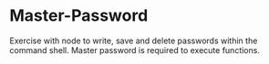 # Master-Password

Exercise with node to write, save and delete passwords within the command shell.
Master password is required to execute functions.
